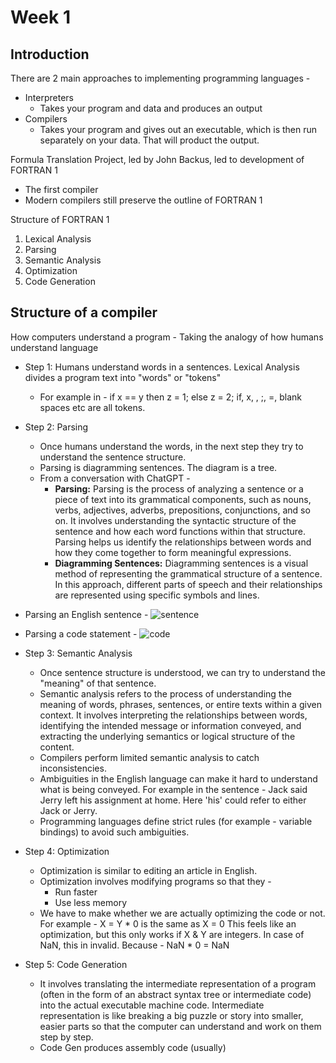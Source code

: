 # Week 1
## Introduction
There are 2 main approaches to implementing programming languages -
- Interpreters
	- Takes your program and data and produces an output
- Compilers
	- Takes your program and gives out an executable, which is then run separately on your data. That will product the output.

Formula Translation Project, led by John Backus, led to development of FORTRAN 1
- The first compiler
- Modern compilers still preserve the outline of FORTRAN 1

Structure of FORTRAN 1
1. Lexical Analysis
2. Parsing
3. Semantic Analysis
4. Optimization
5. Code Generation

## Structure of a compiler
How computers understand a program - Taking the analogy of how humans understand language
- Step 1: Humans understand words in a sentences. Lexical Analysis divides a program text into "words" or "tokens"
	- For example in -
		if x == y then z = 1; else z = 2;
		if, x, , ;, =, blank spaces etc are all tokens.

- Step 2: Parsing
	- Once humans understand the words, in the next step they try to understand the sentence structure.
	- Parsing is diagramming sentences. The diagram is a tree.
	- From a conversation with ChatGPT -
		- **Parsing:** Parsing is the process of analyzing a sentence or a piece of text into its grammatical components, such as nouns, verbs, adjectives, adverbs, prepositions, conjunctions, and so on. It involves understanding the syntactic structure of the sentence and how each word functions within that structure. Parsing helps us identify the relationships between words and how they come together to form meaningful expressions.
		- **Diagramming Sentences:** Diagramming sentences is a visual method of representing the grammatical structure of a sentence. In this approach, different parts of speech and their relationships are represented using specific symbols and lines.
- Parsing an English sentence -
![sentence](https://milanxchauhan.notion.site/image/https%3A%2F%2Fprod-files-secure.s3.us-west-2.amazonaws.com%2F8447141e-4ed1-44ed-a146-204aece2647f%2F00f9716b-de56-4454-9089-176f282ed24b%2FUntitled.png?table=block&id=47d1c504-6276-412d-84ed-4f14d2574b54&spaceId=8447141e-4ed1-44ed-a146-204aece2647f&width=2000&userId=&cache=v2)
- Parsing a code statement -
![code](https://milanxchauhan.notion.site/image/https%3A%2F%2Fprod-files-secure.s3.us-west-2.amazonaws.com%2F8447141e-4ed1-44ed-a146-204aece2647f%2Fade01085-de31-4463-aa0a-054b36519f93%2FUntitled.png?table=block&id=65aaa17c-27c4-4399-811c-d6f9e8761654&spaceId=8447141e-4ed1-44ed-a146-204aece2647f&width=1420&userId=&cache=v2)

- Step 3: Semantic Analysis
	- Once sentence structure is understood, we can try to understand the "meaning" of that sentence.
	- Semantic analysis refers to the process of understanding the meaning of words, phrases, sentences, or entire texts within a given context. It involves interpreting the relationships between words, identifying the intended message or information conveyed, and extracting the underlying semantics or logical structure of the content.
	- Compilers perform limited semantic analysis to catch inconsistencies.
	- Ambiguities in the English language can make it hard to understand what is being conveyed. For example in the sentence - Jack said Jerry left his assignment at home. Here 'his' could refer to either Jack or Jerry.
	- Programming languages define strict rules (for example - variable bindings) to avoid such ambiguities.

- Step 4: Optimization
	- Optimization is similar to editing an article in English.
	- Optimization involves modifying programs so that they -
		- Run faster
		- Use less memory
	- We have to make whether we are actually optimizing the code or not. For example -
		X = Y * 0 is the same as X = 0
		This feels like an optimization, but this only works if X & Y are integers. In case of NaN, this in invalid. Because -
		NaN * 0 = NaN

- Step 5: Code Generation
	- It involves translating the intermediate representation of a program (often in the form of an abstract syntax tree or intermediate code) into the actual executable machine code. Intermediate representation is like breaking a big puzzle or story into smaller, easier parts so that the computer can understand and work on them step by step.
	- Code Gen produces assembly code (usually)